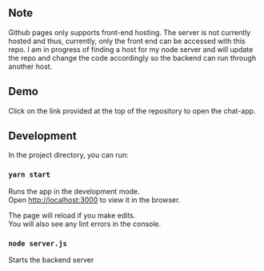 ## Note
Github pages only supports front-end hosting. The server is not currently hosted and thus, currently, only the front end can be accessed with this repo. I am in progress of finding a host for my node server and will update the repo and change the code accordingly so the backend can run through another host.

## Demo
Click on the link provided at the top of the repository to open the chat-app.

## Development

In the project directory, you can run:

### `yarn start`

Runs the app in the development mode.<br>
Open [http://localhost:3000](http://localhost:3000) to view it in the browser.

The page will reload if you make edits.<br>
You will also see any lint errors in the console.

### `node server.js`

Starts the backend server



